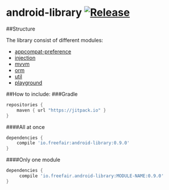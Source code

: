 android-library [![Release](https://img.shields.io/github/release/freefair/android-library.svg?label=JitPack)](https://jitpack.io/#freefair/android-library)
===============
##Structure

The library consist of different modules:
- [appcompat-preference](appcompat-preference)
- [injection](injection)
- [mvvm](mvvm)
- [orm](orm)
- [util](util)
- [playground](playground)

##How to include:
###Gradle
```gradle
repositories {
    maven { url "https://jitpack.io" }
}
```
####All at once
```gradle
dependencies {
    compile 'io.freefair:android-library:0.9.0'
}
```
####Only one module
```gradle
dependencies {
     compile 'io.freefair.android-library:MODULE-NAME:0.9.0'
}
```

